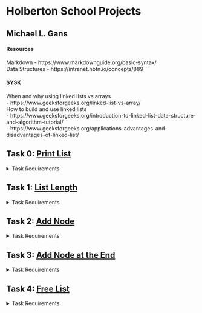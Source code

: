 # Holberton School Projects

## Michael L. Gans

#### Resources
<p> Markdown - https://www.markdownguide.org/basic-syntax/ <br>
Data Structures - https://intranet.hbtn.io/concepts/889 <br></p>

#### SYSK
<p> When and why using linked lists vs arrays <br>
 - https://www.geeksforgeeks.org/linked-list-vs-array/ <br>
How to build and use linked lists <br>
 - https://www.geeksforgeeks.org/introduction-to-linked-list-data-structure-and-algorithm-tutorial/ <br>
 - https://www.geeksforgeeks.org/applications-advantages-and-disadvantages-of-linked-list/ </p>

## Task 0: [Print List](https://github.com/michaellgans/holbertonschool-low_level_programming/blob/main/singly_linked_lists/0-print_list.c)
<details><summary>Task Requirements</summary>

>Write a function that prints all the elements of a `list_t` list.
>
>- Prototype: `size_t print_list(const list_t *h);` <br>
>- Return: the number of nodes <br>
>- Format: see example <br>
>- If `str` is `NULL`, print `[0] (nil)` <br>
>- You are allowed to use `printf` <br></details>

## Task 1: [List Length](https://github.com/michaellgans/holbertonschool-low_level_programming/blob/main/singly_linked_lists/1-list_len.c)
<details><summary> Task Requirements</summary>

>Write a function that returns the number of elements in a linked `list_t` list.
>
>- Prototype: `size_t list_len(const list_t *h);`<br></details>

## Task 2: [Add Node](https://github.com/michaellgans/holbertonschool-low_level_programming/blob/main/singly_linked_lists/2-add_node.c)
<details><summary>Task Requirements</summary>

>Write a function that adds a new node at the begining of a `list_t` list.
>
>- Prototype: `list_t *add_node(list_t **head, const char *str);` <br>
>- Return: the address of the new element, or `NULL` if it failed <br>
>- `str` needs to be duplicated <br>
>- You are allowed to use `strdup` <br></details>

## Task 3: [Add Node at the End](https://github.com/michaellgans/holbertonschool-low_level_programming/blob/main/singly_linked_lists/3-add_node_end.c)
<details><summary>Task Requirements</summary>

>Write a function that adds a new node at the end of a `list_t` list.
>
>- Prototype: `list_t *add_node_end(list_t **head, const char *str);` <br>
>- Return: the address of the new element, or `NULL` if it failed <br>
>- `str` needs to be duplicated <br>
>- You are allowed to use `strdup` <br></details>

## Task 4: [Free List](https://github.com/michaellgans/holbertonschool-low_level_programming/blob/main/singly_linked_lists/4-free_list.c)
<details><summary>Task Requirements</summary>

>Write a function that frees a `list_t` list.
>
>- Prototype: `void free_list(list_t *head);` <br></details>
